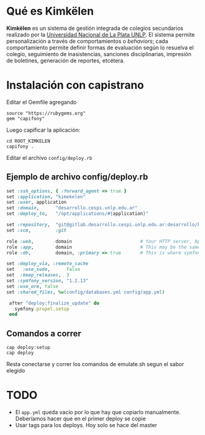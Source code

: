 # Qué es Kimkëlen

**Kimkëlen** es un sistema de gestión integrada de colegios secundarios realizado por la [Universidad Nacional de La Plata UNLP](http://www.unlp.edu.ar/).
El sistema permite personalización a través de comportamientos o _behaviors_; cada comportamiento permite definir formas de evaluación según lo resuelva el colegio, seguimiento de inasistencias, sanciones disciplinarias, impresión de boletines, generación de reportes, etcétera.

# Instalación con capistrano

Editar el Gemfile agregando
```
source "https://rubygems.org"
gem "capifony"
```

Luego capificar la aplicación:

```
cd ROOT_KIMKELEN
capifony .
```

Editar el archivo `config/deploy.rb`

## Ejemplo de archivo config/deploy.rb

```ruby
set :ssh_options, { :forward_agent => true }
set :application, "kimekelen"
set :user, application
set :domain,      "desarrollo.cespi.unlp.edu.ar"
set :deploy_to,   "/opt/applications/#{application}"

set :repository,  "git@gitlab.desarrollo.cespi.unlp.edu.ar:desarrollo/kimkelen.git"
set :scm,         :git

role :web,        domain                         # Your HTTP server, Apache/etc
role :app,        domain                         # This may be the same as your `Web` server
role :db,         domain, :primary => true       # This is where symfony migrations will run

set :deploy_via, :remote_cache
set   :use_sudo,      false
set  :keep_releases,  3
set :symfony_version, "1.2.13"
set :use_orm, false
set :shared_files, %w(config/databases.yml config/app.yml)

 after "deploy:finalize_update" do
   symfony.propel.setup
 end
```

## Comandos a correr

```
cap deploy:setup
cap deploy
```

Resta conectarse y correr los comandos de emulate.sh segun el sabor elegido

# TODO

* El `app.yml` queda vacío por lo que hay que copiarlo manualmente. Deberíamos hacer que en el primer deploy se copie
* Usar tags para los deploys. Hoy solo se hace del master
